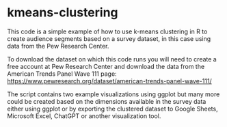 # kmeans-clustering
This code is a simple example of how to use k-means clustering in R to create audience segments based on a survey dataset, in this case using data from the Pew Research Center. 

To download the dataset on which this code runs you will need to create a free account at Pew Research Center and download the data from the American Trends Panel Wave 111 page: https://www.pewresearch.org/dataset/american-trends-panel-wave-111/

The script contains two example visualizations using ggplot but many more could be created based on the dimensions available in the survey data either using ggplot or by exporting the clustered dataset to Google Sheets, Microsoft Excel, ChatGPT or another visualization tool.
